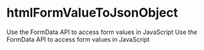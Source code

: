 # htmlFormValueToJsonObject
Use the FormData API to access form values in JavaScript Use the FormData API to access form values in JavaScript
